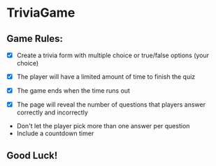 # TriviaGame

## Game Rules:

- [x] Create a trivia form with multiple choice or true/false options (your choice)

- [x] The player will have a limited amount of time to finish the quiz

- [x] The game ends when the time runs out

- [x] The page will reveal the number of questions that players answer correctly and incorrectly

* Don't let the player pick more than one answer per question
* Include a countdown timer

## Good Luck!
